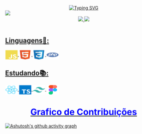 <div align="center">
<a href="https://git.io/typing-svg"><img src="https://readme-typing-svg.demolab.com?font=Inter&pause=100&color=2262F7&center=true&width=435&lines=Opa+eu+sou+Erick+silva+%F0%9F%96%90;Programador+front-end+junior+%E2%98%95" alt="Typing SVG" /></a>
</div>

<img height="300em" algin="right" src="https://cdn.discordapp.com/attachments/1036420102612074566/1036420148497764393/octocat-1667150298672.png"/>


<div align="center">

  <a href="https://github.com/rafaballerini">

  <img height="160em" src="https://github-readme-stats.vercel.app/api?username=steve-erick&show_icons=true&theme=transparent&include_all_commits=true&count_private=true"/>

  <img height="160em" src="https://github-readme-stats.vercel.app/api/top-langs/?username=steve-erick&layout=compact&langs_count=7&theme=transparent"/>
</div>

  

<div style="display: inline_block"><br>

  <h2>Linguagens📖:</h2>

  <img align="center" alt="Rafa-Js" height="30" width="40" src="https://raw.githubusercontent.com/devicons/devicon/master/icons/javascript/javascript-plain.svg">

  <img align="center" alt="Rafa-HTML" height="30" width="40" src="https://raw.githubusercontent.com/devicons/devicon/master/icons/html5/html5-original.svg">

  <img align="center" alt="Rafa-CSS" height="30" width="40" src="https://raw.githubusercontent.com/devicons/devicon/master/icons/css3/css3-original.svg">

  <img align="center" alt="Rafa-CSS" height="30" width="40" src="https://raw.githubusercontent.com/devicons/devicon/master/icons/php/php-plain.svg">

   <h2>Estudando📚:</h2>

<img align="center" alt="Rafa-React" height="30" width="40" src="https://raw.githubusercontent.com/devicons/devicon/master/icons/react/react-original.svg">

<img align="center" alt="Rafa-Ts" height="30" width="40" src="https://raw.githubusercontent.com/devicons/devicon/master/icons/typescript/typescript-plain.svg">

<img align="center" alt="Rafa-Ts" height="30" width="40" src="https://raw.githubusercontent.com/devicons/devicon/master/icons/tailwindcss/tailwindcss-plain.svg">

<img align="center" alt="Rafa-Ts" height="30" width="40" src="https://raw.githubusercontent.com/devicons/devicon/master/icons/figma/figma-original.svg">

</div>
  <h1 align="center" style="color:blue;">Grafico de Contribuições</h1>
  
[![Ashutosh's github activity graph](https://activity-graph.herokuapp.com/graph?username=steve-erick&bg_color=07092c&color=00ccff&line=0033ff&point=040227&area=true&hide_border=true)](https://github.com/ashutosh00710/github-readme-activity-graph)
